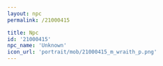 ```yaml
---
layout: npc
permalink: /21000415

title: Npc
id: '21000415'
npc_name: 'Unknown'
icon_url: 'portrait/mob/21000415_m_wraith_p.png'
---
```

